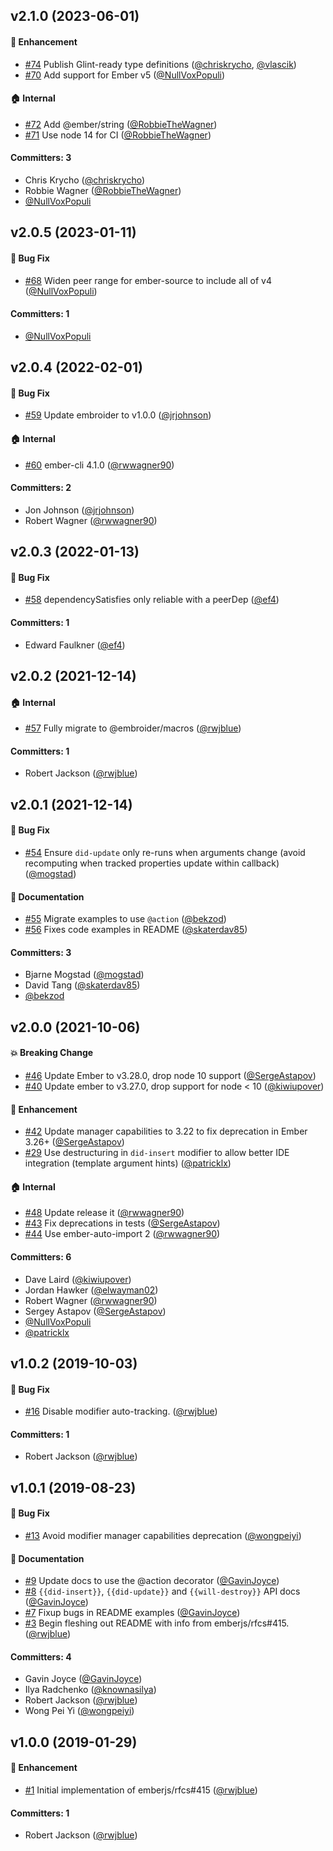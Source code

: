 





## v2.1.0 (2023-06-01)

#### :rocket: Enhancement
* [#74](https://github.com/emberjs/ember-render-modifiers/pull/74) Publish Glint-ready type definitions ([@chriskrycho](https://github.com/chriskrycho), [@vlascik](https://github.com/vlascik))
* [#70](https://github.com/emberjs/ember-render-modifiers/pull/70) Add support for Ember v5 ([@NullVoxPopuli](https://github.com/NullVoxPopuli))

#### :house: Internal
* [#72](https://github.com/emberjs/ember-render-modifiers/pull/72) Add @ember/string ([@RobbieTheWagner](https://github.com/RobbieTheWagner))
* [#71](https://github.com/emberjs/ember-render-modifiers/pull/71) Use node 14 for CI ([@RobbieTheWagner](https://github.com/RobbieTheWagner))

#### Committers: 3
- Chris Krycho ([@chriskrycho](https://github.com/chriskrycho))
- Robbie Wagner ([@RobbieTheWagner](https://github.com/RobbieTheWagner))
- [@NullVoxPopuli](https://github.com/NullVoxPopuli)

## v2.0.5 (2023-01-11)

#### :bug: Bug Fix
* [#68](https://github.com/emberjs/ember-render-modifiers/pull/68) Widen peer range for ember-source to include all of v4 ([@NullVoxPopuli](https://github.com/NullVoxPopuli))

#### Committers: 1
- [@NullVoxPopuli](https://github.com/NullVoxPopuli)

## v2.0.4 (2022-02-01)

#### :bug: Bug Fix
* [#59](https://github.com/emberjs/ember-render-modifiers/pull/59) Update embroider to v1.0.0 ([@jrjohnson](https://github.com/jrjohnson))

#### :house: Internal
* [#60](https://github.com/emberjs/ember-render-modifiers/pull/60) ember-cli 4.1.0 ([@rwwagner90](https://github.com/rwwagner90))

#### Committers: 2
- Jon Johnson ([@jrjohnson](https://github.com/jrjohnson))
- Robert Wagner ([@rwwagner90](https://github.com/rwwagner90))

## v2.0.3 (2022-01-13)

#### :bug: Bug Fix
* [#58](https://github.com/emberjs/ember-render-modifiers/pull/58) dependencySatisfies only reliable with a peerDep ([@ef4](https://github.com/ef4))

#### Committers: 1
- Edward Faulkner ([@ef4](https://github.com/ef4))

## v2.0.2 (2021-12-14)

#### :house: Internal
* [#57](https://github.com/emberjs/ember-render-modifiers/pull/57) Fully migrate to @embroider/macros ([@rwjblue](https://github.com/rwjblue))

#### Committers: 1
- Robert Jackson ([@rwjblue](https://github.com/rwjblue))


## v2.0.1 (2021-12-14)

#### :bug: Bug Fix
* [#54](https://github.com/emberjs/ember-render-modifiers/pull/54) Ensure `did-update` only re-runs when arguments change (avoid recomputing when tracked properties update within callback) ([@mogstad](https://github.com/mogstad))

#### :memo: Documentation
* [#55](https://github.com/emberjs/ember-render-modifiers/pull/55) Migrate examples to use `@action` ([@bekzod](https://github.com/bekzod))
* [#56](https://github.com/emberjs/ember-render-modifiers/pull/56) Fixes code examples in README ([@skaterdav85](https://github.com/skaterdav85))

#### Committers: 3
- Bjarne Mogstad ([@mogstad](https://github.com/mogstad))
- David Tang ([@skaterdav85](https://github.com/skaterdav85))
- [@bekzod](https://github.com/bekzod)


## v2.0.0 (2021-10-06)

#### :boom: Breaking Change
* [#46](https://github.com/emberjs/ember-render-modifiers/pull/46) Update Ember to v3.28.0, drop node 10 support ([@SergeAstapov](https://github.com/SergeAstapov))
* [#40](https://github.com/emberjs/ember-render-modifiers/pull/40) Update ember to v3.27.0, drop support for node < 10 ([@kiwiupover](https://github.com/kiwiupover))

#### :rocket: Enhancement
* [#42](https://github.com/emberjs/ember-render-modifiers/pull/42) Update manager capabilities to 3.22 to fix deprecation in Ember 3.26+ ([@SergeAstapov](https://github.com/SergeAstapov))
* [#29](https://github.com/emberjs/ember-render-modifiers/pull/29) Use destructuring in `did-insert` modifier to allow better IDE integration (template argument hints) ([@patricklx](https://github.com/patricklx))

#### :house: Internal
* [#48](https://github.com/emberjs/ember-render-modifiers/pull/48) Update release it ([@rwwagner90](https://github.com/rwwagner90))
* [#43](https://github.com/emberjs/ember-render-modifiers/pull/43) Fix deprecations in tests ([@SergeAstapov](https://github.com/SergeAstapov))
* [#44](https://github.com/emberjs/ember-render-modifiers/pull/44) Use ember-auto-import 2 ([@rwwagner90](https://github.com/rwwagner90))

#### Committers: 6
- Dave Laird ([@kiwiupover](https://github.com/kiwiupover))
- Jordan Hawker ([@elwayman02](https://github.com/elwayman02))
- Robert Wagner ([@rwwagner90](https://github.com/rwwagner90))
- Sergey Astapov ([@SergeAstapov](https://github.com/SergeAstapov))
- [@NullVoxPopuli](https://github.com/NullVoxPopuli)
- [@patricklx](https://github.com/patricklx)


## v1.0.2 (2019-10-03)

#### :bug: Bug Fix

- [#16](https://github.com/emberjs/ember-render-modifiers/pull/16) Disable modifier auto-tracking. ([@rwjblue](https://github.com/rwjblue))

#### Committers: 1

- Robert Jackson ([@rwjblue](https://github.com/rwjblue))

## v1.0.1 (2019-08-23)

#### :bug: Bug Fix

- [#13](https://github.com/emberjs/ember-render-modifiers/pull/13) Avoid modifier manager capabilities deprecation ([@wongpeiyi](https://github.com/wongpeiyi))

#### :memo: Documentation

- [#9](https://github.com/emberjs/ember-render-modifiers/pull/9) Update docs to use the @action decorator ([@GavinJoyce](https://github.com/GavinJoyce))
- [#8](https://github.com/emberjs/ember-render-modifiers/pull/8) `{{did-insert}}`, `{{did-update}}` and `{{will-destroy}}` API docs ([@GavinJoyce](https://github.com/GavinJoyce))
- [#7](https://github.com/emberjs/ember-render-modifiers/pull/7) Fixup bugs in README examples ([@GavinJoyce](https://github.com/GavinJoyce))
- [#3](https://github.com/emberjs/ember-render-modifiers/pull/3) Begin fleshing out README with info from emberjs/rfcs#415. ([@rwjblue](https://github.com/rwjblue))

#### Committers: 4

- Gavin Joyce ([@GavinJoyce](https://github.com/GavinJoyce))
- Ilya Radchenko ([@knownasilya](https://github.com/knownasilya))
- Robert Jackson ([@rwjblue](https://github.com/rwjblue))
- Wong Pei Yi ([@wongpeiyi](https://github.com/wongpeiyi))

## v1.0.0 (2019-01-29)

#### :rocket: Enhancement

- [#1](https://github.com/emberjs/ember-render-modifiers/pull/1) Initial implementation of emberjs/rfcs#415 ([@rwjblue](https://github.com/rwjblue))

#### Committers: 1

- Robert Jackson ([@rwjblue](https://github.com/rwjblue))
